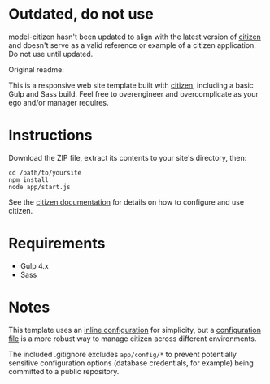 # Outdated, do not use

model-citizen hasn't been updated to align with the latest version of [citizen](https://github.com/jaysylvester/citizen) and doesn't serve as a valid reference or example of a citizen application. Do not use until updated.

Original readme:

This is a responsive web site template built with [citizen](https://github.com/jaysylvester/citizen), including a basic Gulp and Sass build. Feel free to overengineer and overcomplicate as your ego and/or manager requires.

# Instructions

Download the ZIP file, extract its contents to your site's directory, then:

    cd /path/to/yoursite
    npm install
    node app/start.js

See the [citizen documentation](https://github.com/jaysylvester/citizen) for details on how to configure and use citizen.

# Requirements

- Gulp 4.x
- Sass

# Notes

This template uses an [inline configuration](https://github.com/jaysylvester/citizen#inline-config) for simplicity, but a [configuration file](https://github.com/jaysylvester/citizen#config-files) is a more robust way to manage citizen across different environments.

The included .gitignore excludes `app/config/*` to prevent potentially sensitive configuration options (database credentials, for example) being committed to a public repository.
